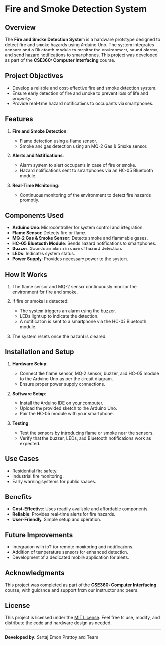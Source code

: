 # Fire and Smoke Detection System

## Overview
The **Fire and Smoke Detection System** is a hardware prototype designed to detect fire and smoke hazards using Arduino Uno. The system integrates sensors and a Bluetooth module to monitor the environment, sound alarms, and send hazard notifications to smartphones. This project was developed as part of the **CSE360: Computer Interfacing** course.

## Project Objectives
- Develop a reliable and cost-effective fire and smoke detection system.
- Ensure early detection of fire and smoke to prevent loss of life and property.
- Provide real-time hazard notifications to occupants via smartphones.

## Features
1. **Fire and Smoke Detection**:
   - Flame detection using a flame sensor.
   - Smoke and gas detection using an MQ-2 Gas & Smoke sensor.

2. **Alerts and Notifications**:
   - Alarm system to alert occupants in case of fire or smoke.
   - Hazard notifications sent to smartphones via an HC-05 Bluetooth module.

3. **Real-Time Monitoring**:
   - Continuous monitoring of the environment to detect fire hazards promptly.

## Components Used
- **Arduino Uno**: Microcontroller for system control and integration.
- **Flame Sensor**: Detects fire or flame.
- **MQ-2 Gas & Smoke Sensor**: Detects smoke and flammable gases.
- **HC-05 Bluetooth Module**: Sends hazard notifications to smartphones.
- **Buzzer**: Sounds an alarm in case of hazard detection.
- **LEDs**: Indicates system status.
- **Power Supply**: Provides necessary power to the system.

## How It Works
1. The flame sensor and MQ-2 sensor continuously monitor the environment for fire and smoke.
2. If fire or smoke is detected:
   - The system triggers an alarm using the buzzer.
   - LEDs light up to indicate the detection.
   - A notification is sent to a smartphone via the HC-05 Bluetooth module.

3. The system resets once the hazard is cleared.

## Installation and Setup
1. **Hardware Setup**:
   - Connect the flame sensor, MQ-2 sensor, buzzer, and HC-05 module to the Arduino Uno as per the circuit diagram.
   - Ensure proper power supply connections.

2. **Software Setup**:
   - Install the Arduino IDE on your computer.
   - Upload the provided sketch to the Arduino Uno.
   - Pair the HC-05 module with your smartphone.

3. **Testing**:
   - Test the sensors by introducing flame or smoke near the sensors.
   - Verify that the buzzer, LEDs, and Bluetooth notifications work as expected.

## Use Cases
- Residential fire safety.
- Industrial fire monitoring.
- Early warning systems for public spaces.

## Benefits
- **Cost-Effective**: Uses readily available and affordable components.
- **Reliable**: Provides real-time alerts for fire hazards.
- **User-Friendly**: Simple setup and operation.

## Future Improvements
- Integration with IoT for remote monitoring and notifications.
- Addition of temperature sensors for enhanced detection.
- Development of a dedicated mobile application for alerts.

## Acknowledgments
This project was completed as part of the **CSE360: Computer Interfacing** course, with guidance and support from our instructor and peers.

## License
This project is licensed under the [MIT License](LICENSE). Feel free to use, modify, and distribute the code and hardware design as needed.

---

**Developed by:** Sartaj Emon Prattoy and Team

